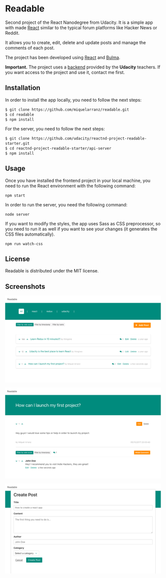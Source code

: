# Readable

Second project of the React Nanodegree from Udacity. It is a simple app with made [React]('https://facebook.github.io/react/') similar to the typical forum platforms like Hacker News or Reddit.

It allows you to create, edit, delete and update posts and manage the comments of each post.

The project has been developed using [React](https://facebook.github.io/react/) and [Bulma](http://bulma.io/).

**Important.** The project uses a [backend](https://github.com/udacity/reactnd-project-readable-starter) provided by the **Udacity** teachers. If you want access to the project and use it, contact me first.

## Installation

In order to install the app locally, you need to follow the next steps:

```
$ git clone https://github.com/miquelarranz/readable.git
$ cd readable
$ npm install
```

For the server, you need to follow the next steps:

```
$ git clone https://github.com/udacity/reactnd-project-readable-starter.git
$ cd reactnd-project-readable-starter/api-server
$ npm install
```

## Usage

Once you have installed the frontend project in your local machine, you need to run the React environment with the following command:

```
npm start
```

In order to run the server, you need the following command:

```
node server
```

If you want to modify the styles, the app uses Sass as CSS preprocessor, so you need to run it as well if you want to see your changes (it generates the CSS files automatically).

```
npm run watch-css
```

## License

Readable is distributed under the MIT license.

## Screenshots

![Posts Overview](src/images/documentation/Posts%20Overview.png)

![Post Detail](src/images/documentation/Post%20Detail.png)

![Create Post Modal](src/images/documentation/Create%20Post%20Modal.png)
